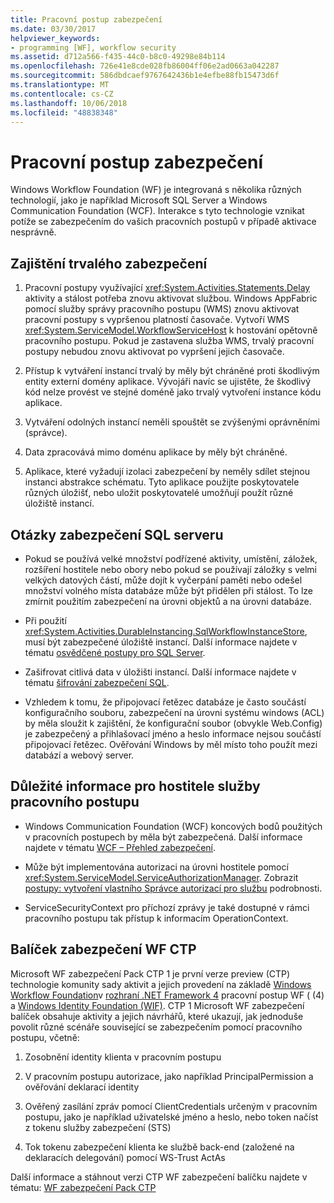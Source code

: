 ```yaml
---
title: Pracovní postup zabezpečení
ms.date: 03/30/2017
helpviewer_keywords:
- programming [WF], workflow security
ms.assetid: d712a566-f435-44c0-b8c0-49298e84b114
ms.openlocfilehash: 726e41e8cde028fb86004ff06e2ad0663a042287
ms.sourcegitcommit: 586dbdcaef9767642436b1e4efbe88fb15473d6f
ms.translationtype: MT
ms.contentlocale: cs-CZ
ms.lasthandoff: 10/06/2018
ms.locfileid: "48838348"
---
```

# <a name="workflow-security"></a>Pracovní postup zabezpečení
Windows Workflow Foundation (WF) je integrovaná s několika různých technologií, jako je například Microsoft SQL Server a Windows Communication Foundation (WCF). Interakce s tyto technologie vznikat potíže se zabezpečením do vašich pracovních postupů v případě aktivace nesprávně.

## <a name="persistence-security-concerns"></a>Zajištění trvalého zabezpečení

1.  Pracovní postupy využívající <xref:System.Activities.Statements.Delay> aktivity a stálost potřeba znovu aktivovat službou. Windows AppFabric pomocí služby správy pracovního postupu (WMS) znovu aktivovat pracovní postupy s vypršenou platností časovače. Vytvoří WMS <xref:System.ServiceModel.WorkflowServiceHost> k hostování opětovně pracovního postupu. Pokud je zastavena služba WMS, trvalý pracovní postupy nebudou znovu aktivovat po vypršení jejich časovače.

2.  Přístup k vytváření instancí trvalý by měly být chráněné proti škodlivým entity externí domény aplikace. Vývojáři navíc se ujistěte, že škodlivý kód nelze provést ve stejné doméně jako trvalý vytvoření instance kódu aplikace.

3.  Vytváření odolných instancí neměli spouštět se zvýšenými oprávněními (správce).

4.  Data zpracovává mimo doménu aplikace by měly být chráněné.

5.  Aplikace, které vyžadují izolaci zabezpečení by neměly sdílet stejnou instanci abstrakce schématu. Tyto aplikace použijte poskytovatele různých úložišť, nebo uložit poskytovatelé umožňují použít různé úložiště instancí.

## <a name="sql-server-security-concerns"></a>Otázky zabezpečení SQL serveru

-   Pokud se používá velké množství podřízené aktivity, umístění, záložek, rozšíření hostitele nebo obory nebo pokud se používají záložky s velmi velkých datových částí, může dojít k vyčerpání paměti nebo odešel množství volného místa databáze může být přidělen při stálost. To lze zmírnit použitím zabezpečení na úrovni objektů a na úrovni databáze.

-   Při použití <xref:System.Activities.DurableInstancing.SqlWorkflowInstanceStore>, musí být zabezpečené úložiště instancí. Další informace najdete v tématu [osvědčené postupy pro SQL Server](https://go.microsoft.com/fwlink/?LinkId=164972).

-   Zašifrovat citlivá data v úložišti instancí. Další informace najdete v tématu [šifrování zabezpečení SQL](https://go.microsoft.com/fwlink/?LinkId=164976).

-   Vzhledem k tomu, že připojovací řetězec databáze je často součástí konfiguračního souboru, zabezpečení na úrovni systému windows (ACL) by měla sloužit k zajištění, že konfigurační soubor (obvykle Web.Config) je zabezpečený a přihlašovací jméno a heslo informace nejsou součástí připojovací řetězec. Ověřování Windows by měl místo toho použít mezi databází a webový server.

## <a name="considerations-for-workflowservicehost"></a>Důležité informace pro hostitele služby pracovního postupu

-   Windows Communication Foundation (WCF) koncových bodů použitých v pracovních postupech by měla být zabezpečená. Další informace najdete v tématu [WCF – Přehled zabezpečení](https://go.microsoft.com/fwlink/?LinkID=164975).

-   Může být implementována autorizaci na úrovni hostitele pomocí <xref:System.ServiceModel.ServiceAuthorizationManager>. Zobrazit [postupy: vytvoření vlastního Správce autorizací pro službu](https://go.microsoft.com/fwlink/?LinkId=192228) podrobnosti.

-   ServiceSecurityContext pro příchozí zprávy je také dostupné v rámci pracovního postupu tak přístup k informacím OperationContext.

## <a name="wf-security-pack-ctp"></a>Balíček zabezpečení WF CTP
 Microsoft WF zabezpečení Pack CTP 1 je první verze preview (CTP) technologie komunity sady aktivit a jejich provedení na základě [Windows Workflow Foundation](https://msdn.microsoft.com/netframework/aa663328.aspx)v [rozhraní .NET Framework 4](https://msdn.microsoft.com/netframework/default.aspx) pracovní postup WF ( (4) a [Windows Identity Foundation (WIF)](https://msdn.microsoft.com/security/aa570351.aspx).  CTP 1 Microsoft WF zabezpečení balíček obsahuje aktivity a jejich návrhářů, které ukazují, jak jednoduše povolit různé scénáře související se zabezpečením pomocí pracovního postupu, včetně:

1.  Zosobnění identity klienta v pracovním postupu

2.  V pracovním postupu autorizace, jako například PrincipalPermission a ověřování deklarací identity

3.  Ověřený zasílání zpráv pomocí ClientCredentials určeným v pracovním postupu, jako je například uživatelské jméno a heslo, nebo token načíst z tokenu služby zabezpečení (STS)

4.  Tok tokenu zabezpečení klienta ke službě back-end (založené na deklaracích delegování) pomocí WS-Trust ActAs

Další informace a stáhnout verzi CTP WF zabezpečení balíčku najdete v tématu: [WF zabezpečení Pack CTP](http://wf.codeplex.com/releases/view/48114)